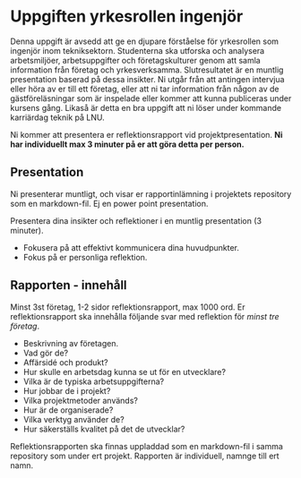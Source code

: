# Uppgiften yrkesrollen ingenjör

Denna uppgift är avsedd att ge en djupare förståelse för yrkesrollen som ingenjör inom tekniksektorn. Studenterna ska utforska och analysera arbetsmiljöer, arbetsuppgifter och företagskulturer genom att samla information från företag och yrkesverksamma. Slutresultatet är en muntlig presentation baserad på dessa insikter. Ni utgår från att antingen intervjua eller höra av er till ett företag, eller att ni tar information från någon av de gästföreläsningar som är inspelade eller kommer att kunna publiceras under kursens gång. Likaså är detta en bra uppgift att ni löser under kommande karriärdag teknik på LNU.

Ni kommer att presentera er reflektionsrapport vid projektpresentation. **Ni har individuellt max 3 minuter på er att göra detta per person.**

## Presentation 

Ni presenterar muntligt, och visar er rapportinlämning i projektets repository som en markdown-fil. Ej en power point presentation.

Presentera dina insikter och reflektioner i en muntlig presentation (3 minuter).
- Fokusera på att effektivt kommunicera dina huvudpunkter.
- Fokus på er personliga reflektion.

## Rapporten - innehåll

Minst 3st företag, 1-2 sidor reflektionsrapport, max 1000 ord.
Er reflektionsrapport ska innehålla följande svar med reflektion för *minst tre företag*.

- Beskrivning av företagen.
- Vad gör de?
- Affärsidé och produkt?
- Hur skulle en arbetsdag kunna se ut för en utvecklare?
- Vilka är de typiska arbetsuppgifterna?
- Hur jobbar de i projekt?
- Vilka projektmetoder används?
- Hur är de organiserade?
- Vilka verktyg använder de?
- Hur säkerställs kvalitet på det de utvecklar?

Reflektionsrapporten ska finnas uppladdad som en markdown-fil i samma repository som under ert projekt. Rapporten är individuell, namnge till ert namn.
